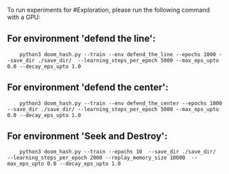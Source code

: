 To run experiments for #Exploration, please run the following command with a GPU:


## For environment 'defend the line':

```
	python3 doom_hash.py --train --env defend_the_line --epochs 1000 --save_dir ./save_dir/  --learning_steps_per_epoch 5000 --max_eps_upto 0.0 --decay_eps_upto 1.0
```

## For environment 'defend the center':

```
	python3 doom_hash.py --train --env defend_the_center --epochs 1000 --save_dir ./save_dir/ --learning_steps_per_epoch 5000 --max_eps_upto 0.0 --decay_eps_upto 1.0
```

## For environment 'Seek and Destroy':

```
	python3 doom_hash.py --train --epochs 10  --save_dir ./save_dir/  --learning_steps_per_epoch 2000 --replay_memory_size 10000  --max_eps_upto 0.0 --decay_eps_upto 1.0
```
